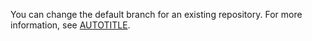 You can change the default branch for an existing repository. For more information, see [AUTOTITLE](/repositories/configuring-branches-and-merges-in-your-repository/managing-branches-in-your-repository/changing-the-default-branch).
